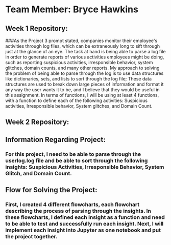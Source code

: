 # Team Member: Bryce Hawkins

## Week 1 Repository:
###As the Project 3 prompt stated, companies monitor their employee's activities through log files, which can be extraneously long to sift through just at the glance of an eye. The task at hand is being able to parse a log file in order to generate reports of various activities employees might be doing, such as reporting suspicious activities, irresponsible behavior, system glitches, domain counts, and many other reports. My approach to solving the problem of being able to parse through the log is to use data structures like dictionaries, sets, and lists to sort through the log file; These data structures are used to break down large pieces of information and format it any way the user wants it to be, and I believe that they would be useful in this assignment. In terms of functions, I will be using at least 4 functions, with a function to define each of the following activities: Suspicious activities, Irresponsible behavior, System glitches, and Domain Count.

## Week 2 Repository:

## Information Regarding Project:
### For this project, I need to be able to parse through the userlog.log file and be able to sort through the following insights: Suspicious Activities, Irresponsible Behavior, System Glitch, and Domain Count.

## Flow for Solving the Project:
### First, I created 4 different flowcharts, each flowchart describing the process of parsing through the insights. In these flowcharts, I defined each insight as a function and need to be able to test and successfully run each insight. Next, I will implement each insight into Jupyter as one notebook and put the project together.

